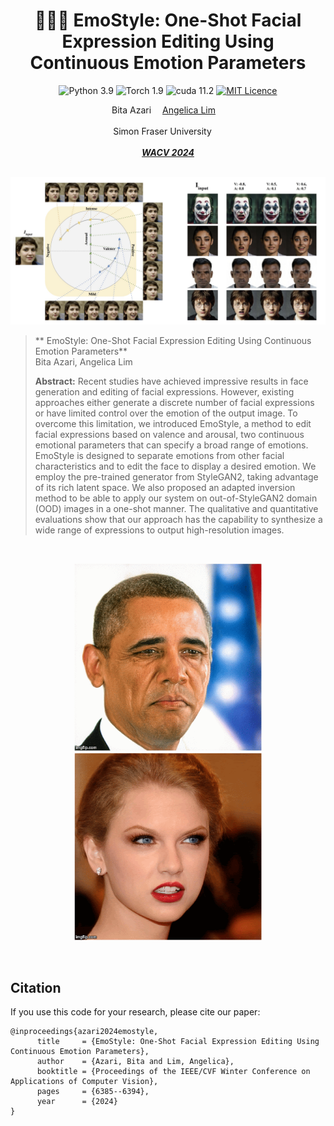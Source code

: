 <div align="center">


# 🙂😐🙁 EmoStyle: One-Shot Facial Expression Editing Using Continuous Emotion Parameters

![Python 3.9](https://img.shields.io/badge/Python-3.9-red)
![Torch 1.9](https://img.shields.io/badge/torch-1.9-green)
![cuda 11.2](https://img.shields.io/badge/cuda-11.2-purple)
[![MIT Licence ](https://img.shields.io/badge/License-MIT-yellow.svg)](https://opensource.org/licenses/MIT)

<div>
    <a target='_blank'>Bita Azari</a>&emsp;
    <a href='https://www.sfu.ca/computing/people/faculty/angelicalim.html' target='_blank'>Angelica Lim</a>&emsp;
</div>
<br>
<div>
    Simon Fraser University &emsp;
</div>
<br>
<i><strong><a href='https://openaccess.thecvf.com/content/WACV2024/papers/Azari_EmoStyle_One-Shot_Facial_Expression_Editing_Using_Continuous_Emotion_Parameters_WACV_2024_paper.pdf' target='_blank'>WACV 2024</a></strong></i>
<br>
<br>
<!-- <br>
  <p align="center">
    <img src="resrc/git.png" height="400">
  </p>
<br> -->
</div>

![](resrc/git.png)
>** EmoStyle: One-Shot Facial Expression Editing Using Continuous Emotion Parameters**<br>
> Bita Azari, Angelica Lim <br>
>
>**Abstract:** Recent studies have achieved impressive results in face generation and editing of facial expressions. However, existing approaches either generate a discrete number of facial expressions or have limited control over the emotion of the output image. To overcome this limitation, we introduced EmoStyle, a method to edit facial expressions based on valence and arousal, two continuous emotional parameters that can specify a broad range of emotions. EmoStyle is designed to separate emotions from other facial characteristics and to edit the face to display a desired emotion. We employ the pre-trained generator from StyleGAN2, taking advantage of its rich latent space. We also proposed an adapted inversion method to be able to apply our system on out-of-StyleGAN2 domain (OOD) images in a one-shot manner. The qualitative and quantitative evaluations show that our approach has the capability to synthesize a wide range of expressions to output high-resolution images.


<div align="center">

<br>
  <p align="center">
    <img src="resrc/barak_obama.gif" width="300" height="300" alt="Barak Obama">
    <img src="resrc/taylor_swift.gif" width="300" height="300" alt="Taylor Swift">
  </p>
<br>

</div>

## Citation

If you use this code for your research, please cite our paper:

```
@inproceedings{azari2024emostyle,
      title     = {EmoStyle: One-Shot Facial Expression Editing Using Continuous Emotion Parameters},
      author    = {Azari, Bita and Lim, Angelica},
      booktitle = {Proceedings of the IEEE/CVF Winter Conference on Applications of Computer Vision},
      pages     = {6385--6394},
      year      = {2024}
}
```